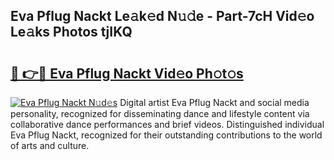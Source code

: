## Eva Pflug Nackt Le𝚊k𝚎d N𝚞𝚍e - Part-7cH Vid𝚎o Le𝚊ks Photos tjIKQ

# <h2><a href="http://fb1pxs.evod.top/?m=Eva+Pflug+Nackt">🔗 👉🔴 Eva Pflug Nackt Vid𝚎o Ph𝚘t𝚘s</a></h2>

[![Eva Pflug Nackt N𝚞d𝚎s](https://i.imgur.com/8V9OHl7.gif)](http://fb1pxs.evod.top/?m=Eva+Pflug+Nackt)
Digital artist Eva Pflug Nackt and social media personality, recognized for disseminating dance and lifestyle content via collaborative dance performances and brief videos. Distinguished individual Eva Pflug Nackt, recognized for their outstanding contributions to the world of arts and culture. 
